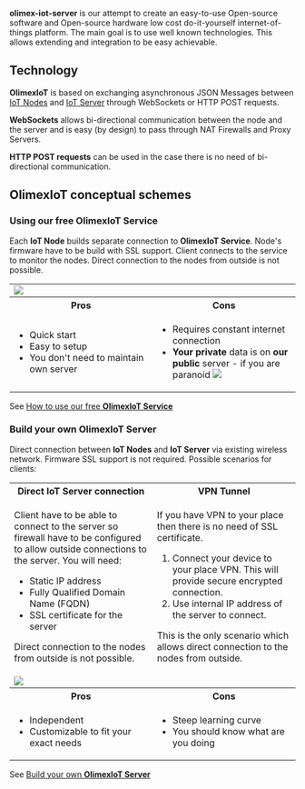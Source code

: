 
**olimex-iot-server** is our attempt to create an easy-to-use Open-source software and Open-source hardware low cost do-it-yourself internet-of-things platform. The main goal is to use well known technologies. This allows extending and integration to be easy achievable.

## Technology

**OlimexIoT** is based on exchanging asynchronous JSON Messages between [IoT Nodes](http://iot.olimex.com/help/glossary.html#node) and [IoT Server](http://iot.olimex.com/help/glossary.html#server) through WebSockets or HTTP POST requests.

**WebSockets** allows bi-directional communication between the node and the server and is easy (by design) to pass through NAT Firewalls and Proxy Servers.

**HTTP POST requests** can be used in the case there is no need of bi-directional communication.

## OlimexIoT conceptual schemes

### Using our free **OlimexIoT Service**

Each **IoT Node** builds separate connection to **OlimexIoT Service**. Node's firmware have to be build with SSL support. Client connects to the service to monitor the nodes. Direct connection to the nodes from outside is not possible.

<table>
	<tr>
		<td colspan="2">
		<img src="http://iot.olimex.com/help/images/OlimexIoT-01.jpg" />
		</td>
	</tr>
	<tr>
		<th width="50%">Pros</th>
		<th width="50%">Cons</th>
	</tr>
	<tr>
		<td>
			<ul>
				<li>Quick start</li>
				<li>Easy to setup</li>
				<li>You don't need to maintain own server</li>
			</ul>
		</td>
		<td>
			<ul>
				<li>Requires constant internet connection</li>
				<li>
					<b>Your private</b> data is on <b>our public</b> server&nbsp;- 
					if you are paranoid <img src="http://iot.olimex.com/help/images/wink.png" />
				</li>
			</ul>
		</td>
	</tr>
</table>


See [How to use our free **OlimexIoT Service**](http://iot.olimex.com/help/service.html)

### Build your own **OlimexIoT Server**

Direct connection between **IoT Nodes** and **IoT Server** via existing wireless network. Firmware SSL support is not required. Possible scenarios for clients:

<table>
	<tr>
		<th width="50%">
			Direct IoT Server connection
		</th>
		<th width="50%">
			VPN Tunnel
		</th>
	</tr>
	<tr>
		<td>
			<p>
			Client have to be able to connect to the server so firewall have to be configured to 
			allow outside connections to the server. You will need:
			</p>
			<ul>
				<li>Static IP address</li>
				<li>Fully Qualified Domain Name (FQDN)</li>
				<li>SSL certificate for the server</li>
			</ul>
			<p>Direct connection to the nodes from outside is not possible.</p>
		</td>
		<td>
			<p>If you have VPN to your place then there is no need of SSL certificate.</p>
			<ol>
				<li>Connect your device to your place VPN. This will provide secure encrypted connection.</li>
				<li>Use internal IP address of the server to connect.</li>
			</ol>
			<p>This is the only scenario which allows direct connection to the nodes from outside.</p>
		</td>
	</tr>
	<tr>
		<td colspan="2">
		<img src="http://iot.olimex.com/help/images/OlimexIoT-02.jpg" />
		</td>
	</tr>
	<tr>
		<th>Pros</th>
		<th>Cons</th>
	</tr>
	<tr>
		<td>
			<ul>
				<li>Independent</li>
				<li>Customizable to fit your exact needs</li>
			</ul>
		</td>
		<td>
			<ul>
				<li>Steep learning curve</li>
				<li>You should know what are you doing</li>
			</ul>
		</td>
	</tr>
</table>

See [Build your own **OlimexIoT Server**](http://iot.olimex.com/help/server/index.html)
